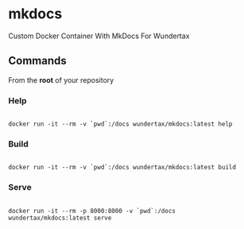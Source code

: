 # mkdocs
Custom Docker Container With MkDocs For Wundertax

## Commands

From the **root** of your repository


### Help

``` console

docker run -it --rm -v `pwd`:/docs wundertax/mkdocs:latest help

```

### Build

``` console

docker run -it --rm -v `pwd`:/docs wundertax/mkdocs:latest build

```

### Serve

``` console

docker run -it --rm -p 8000:8000 -v `pwd`:/docs wundertax/mkdocs:latest serve

```

